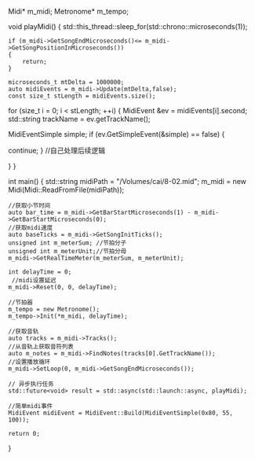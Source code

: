Midi* m_midi;
Metronome* m_tempo;

void playMidi() {
    std::this_thread::sleep_for(std::chrono::microseconds(1));

    if (m_midi->GetSongEndMicroseconds()<= m_midi->GetSongPositionInMicroseconds())
    {
        return;
    }

    microseconds_t mtDelta = 1000000;
    auto midiEvents = m_midi->Update(mtDelta,false);
    const size_t stLength = midiEvents.size();
 for (size_t i = 0; i < stLength; ++i)
 {
  MidiEvent &ev = midiEvents[i].second;
  std::string trackName = ev.getTrackName();


  MidiEventSimple simple;
  if (ev.GetSimpleEvent(&simple) == false) {

   continue;
  }
        //自己处理后续逻辑

 }
}

int main() {
    std::string midiPath = "/Volumes/cai/8-02.mid";
    m_midi = new Midi(Midi::ReadFromFile(midiPath));

    //获取小节时间
    auto bar_time = m_midi->GetBarStartMicroseconds(1) - m_midi->GetBarStartMicroseconds(0);
    //获取midi速度
    auto baseTicks = m_midi->GetSongInitTicks();
    unsigned int m_meterSum; //节拍分子
    unsigned int m_meterUnit;//节拍分母
    m_midi->GetRealTimeMeter(m_meterSum, m_meterUnit);

    int delayTime = 0;
     //midi设置延迟
    m_midi->Reset(0, 0, delayTime);

    //节拍器
    m_tempo = new Metronome();
    m_tempo->Init(*m_midi, delayTime);

    //获取音轨
    auto tracks = m_midi->Tracks();
    //从音轨上获取音符列表
    auto m_notes = m_midi->FindNotes(tracks[0].GetTrackName());
    //设置播放循环
    m_midi->SetLoop(0, m_midi->GetSongEndMicroseconds());

    // 异步执行任务
    std::future<void> result = std::async(std::launch::async, playMidi);

    //简单midi事件
    MidiEvent midiEvent = MidiEvent::Build(MidiEventSimple(0x80, 55, 100));

    return 0;
}
